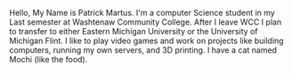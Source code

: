 Hello,
My Name is Patrick Martus.
I'm a computer Science student in my Last semester at Washtenaw Community College.
After I leave WCC I plan to transfer to either Eastern Michigan University or the University of Michigan Flint.
I like to play video games and work on projects like building computers, running my own servers, and 3D printing.
I have a cat named Mochi (like the food).